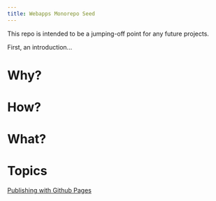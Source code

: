 ```yaml
---
title: Webapps Monorepo Seed
---
```


This repo is intended to be a jumping-off point for any future projects.

First, an introduction...

# Why?

# How?

# What?

# Topics
[Publishing with Github Pages](*/publishing-with-github-pages)
